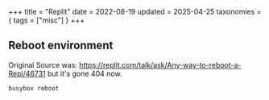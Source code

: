+++
title = "Replit"
date = 2022-08-19
updated = 2025-04-25
taxonomies = { tags = ["misc"] }
+++

## Reboot environment

Original Source was: https://replit.com/talk/ask/Any-way-to-reboot-a-Repl/46731 but it's gone 404 now.

```
busybox reboot
```
